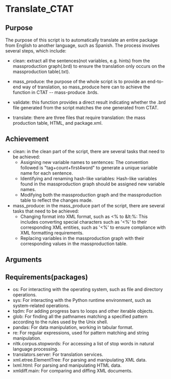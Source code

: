 # Translate_CTAT

## Purpose

The purpose of this script is to automatically translate an entire package from English to another language, such as Spanish. The process involves several steps, which include:

- clean: extract all the sentences(not variables, e.g. hints) from the massproduction graph(.brd) to ensure the translation only occurs on the massproduction table(.txt).

- mass_produce: the purpose of the whole script is to provide an end-to-end way of translation, so mass_produce here can to achieve the function in CTAT -- mass-produce .brds.

- validate: this function provides a direct result indicating whether the .brd file generated from the script matches the one generated from CTAT.

- translate: there are three files that require translation: the mass production table, HTML, and package.xml.

## Achievement

- clean: in the clean part of the script, there are several tasks that need to be achieved:
  - Assigning new variable names to sentences: The convention followed is "tag+count+first4word" to generate a unique variable name for each sentence.
  - Identifying and renaming hash-like variables: Hash-like variables found in the massproduction graph should be assigned new variable names.
  - Modifying both the massproduction graph and the massproduction table to reflect the changes made.
- mass_produce: in the mass_produce part of the script, there are several tasks that need to be achieved:
  - Changing format into XML format, such as <% to &lt:%: This includes converting special characters such as '<%' to their corresponding XML entities, such as '&lt;%' to ensure compliance with XML formatting requirements.
  - Replacing variables in the massproduction graph with their corresponding values in the massproduction table.

## Arguments

## Requirements(packages)

- os: For interacting with the operating system, such as file and directory operations.
- sys: For interacting with the Python runtime environment, such as system-related operations.
- tqdm: For adding progress bars to loops and other iterable objects.
- glob: For finding all the pathnames matching a specified pattern according to the rules used by the Unix shell.
- pandas: For data manipulation, working in tabular format.
- re: For regular expressions, used for pattern matching and string manipulation.
- nltk.corpus.stopwords: For accessing a list of stop words in natural language processing.
- translators.server: For translation services.
- xml.etree.ElementTree: For parsing and manipulating XML data.
- lxml.html: For parsing and manipulating HTML data.
- xmldiff.main: For comparing and diffing XML documents.
